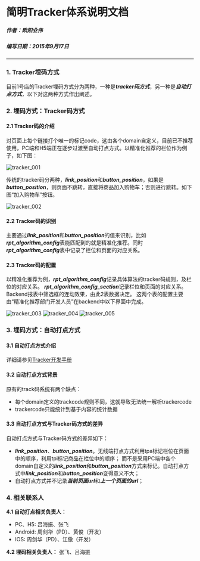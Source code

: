 # **简明Tracker体系说明文档**
##### 作者：欧阳业伟
##### 编写日期：2015年9月17日

------------
### **1. Tracker埋码方式**
目前1号店的Tracker埋码方式分为两种，一种是***tracker码方式***，另一种是***自动打点方式***，以下对这两种方式作出阐述。

### **2. 埋码方式：Tracker码方式**
#### **2.1 Tracker码的介绍**
对页面上每个链接打个唯一的标记code，这由各个domain自定义，目前已不推荐使用，PC端和H5端正在逐步过渡至自动打点方式。以精准化推荐的栏位作为例子，如下图：

![tracker_001][tracker_001] 

传统的tracker码分两种，***link_position***和***button_position***，如果是***button_position***，则页面不跳转，直接将商品加入购物车；否则进行跳转。如下图“加入购物车”按钮。

![tracker_002][tracker_002] 

#### **2.2 Tracker码的识别**
主要通过***link_position***和***button_position***的值来识别，比如***rpt_algorithm_config***表能匹配到的就是精准化推荐。同时***rpt_algorithm_config***表中记录了栏位和页面的对应关系。

#### **2.3 Tracker码的配置**
以精准化推荐为例，***rpt_algorithm_config***记录具体算法的tracker码规则，及栏位的对应关系。
***rpt_algorithm_config_section***记录栏位和页面的对应关系。
Backend报表中筛选框的连动效果，由此2表数据决定。
这两个表的配置主要由“精准化推荐部门开发人员”在backend中以下界面中完成。

![tracker_003][tracker_003] 
![tracker_004][tracker_004] 
![tracker_005][tracker_005] 

### **3. 埋码方式：自动打点方式**
#### **3.1 自动打点方式介绍**
详细请参见[Tracker开发手册][]

#### **3.2 自动打点方式背景**
原有的track码系统有两个缺点：

+ 每个domain定义的trackcode规则不同，这就导致无法统一解析trackercode
+ trackercode只能统计到基于内容的统计数据

#### **3.3 自动打点方式与Tracker码方式的差异**
自动打点方式与Tracker码方式的差异如下：

+ ***link_position***、***button_position***。无线端打点方式利用tpa标记栏位在页面中的顺序，利用tpi标记商品在栏位中的顺序；
而不是采用PC端中各个domain自定义的***link_position***和***button_position***方式来标记。自动打点方式中***link_position***和***button_position***变得意义不大；
+ 自动打点方式并不记录***当前页面url***和***上一个页面的url***；

### **4. 相关联系人**
**4.1 自动打点相关负责人：**

+ PC、H5: 吕海振、张飞
+ Android: 周剑华（PD）、黄俊（开发）
+ IOS: 周剑华（PD）、江傲（开发）

**4.2 埋码相关负责人：**
张飞、吕海振

[tracker_001]: http://oyyw-bucket.oss-cn-shenzhen.aliyuncs.com/document%2FMarkdown%2F%E7%AE%80%E6%98%8ETracker%E4%BD%93%E7%B3%BB%E8%AF%B4%E6%98%8E%E6%96%87%E6%A1%A3%2Ftracker_001.png
[tracker_002]: http://oyyw-bucket.oss-cn-shenzhen.aliyuncs.com/document%2FMarkdown%2F%E7%AE%80%E6%98%8ETracker%E4%BD%93%E7%B3%BB%E8%AF%B4%E6%98%8E%E6%96%87%E6%A1%A3%2Ftracker_002.png
[tracker_003]: http://oyyw-bucket.oss-cn-shenzhen.aliyuncs.com/document%2FMarkdown%2F%E7%AE%80%E6%98%8ETracker%E4%BD%93%E7%B3%BB%E8%AF%B4%E6%98%8E%E6%96%87%E6%A1%A3%2Ftracker_003.png
[tracker_004]: http://oyyw-bucket.oss-cn-shenzhen.aliyuncs.com/document%2FMarkdown%2F%E7%AE%80%E6%98%8ETracker%E4%BD%93%E7%B3%BB%E8%AF%B4%E6%98%8E%E6%96%87%E6%A1%A3%2Ftracker_004.png
[tracker_005]: http://oyyw-bucket.oss-cn-shenzhen.aliyuncs.com/document%2FMarkdown%2F%E7%AE%80%E6%98%8ETracker%E4%BD%93%E7%B3%BB%E8%AF%B4%E6%98%8E%E6%96%87%E6%A1%A3%2Ftracker_005.png
[Tracker开发手册]: http://wiki.yihaodian.cn/mediawiki/index.php/Tracker%E5%BC%80%E5%8F%91%E6%89%8B%E5%86%8C